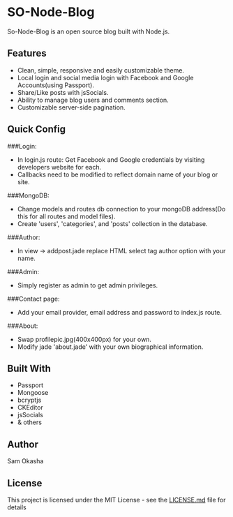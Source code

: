 # SO-Node-Blog

So-Node-Blog is an open source blog built with Node.js.

## Features

* Clean, simple, responsive and easily customizable theme.
* Local login and social media login with Facebook and Google Accounts(using Passport).
* Share/Like posts with jsSocials.
* Ability to manage blog users and comments section.
* Customizable server-side pagination.


## Quick Config

###Login:
* In login.js route: Get Facebook and Google credentials by visiting developers website for each.
* Callbacks need to be modified to reflect domain name of your blog or site.

###MongoDB:
* Change models and routes db connection to your mongoDB address(Do this for all routes and model files).
* Create 'users', 'categories', and 'posts' collection in the database.

###Author:
* In view -> addpost.jade replace HTML select tag author option with your name.

###Admin:
* Simply register as admin to get admin privileges.

###Contact page:
* Add your email provider, email address and password to index.js route.

###About:
* Swap profilepic.jpg(400x400px) for your own.
* Modify jade 'about.jade' with your own biographical information.

## Built With

* Passport
* Mongoose
* bcryptjs
* CKEditor
* jsSocials
* & others

## Author

Sam Okasha

## License

This project is licensed under the MIT License - see the [LICENSE.md](LICENSE.md) file for details

